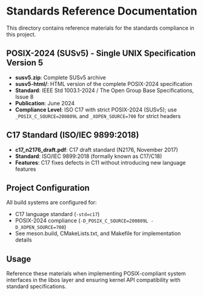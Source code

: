 # Standards Reference Documentation

This directory contains reference materials for the standards compliance in this project.

## POSIX-2024 (SUSv5) - Single UNIX Specification Version 5

- **susv5.zip**: Complete SUSv5 archive
- **susv5-html/**: HTML version of the complete POSIX-2024 specification
- **Standard**: IEEE Std 1003.1-2024 / The Open Group Base Specifications, Issue 8
- **Publication**: June 2024
- **Compliance Level**: ISO C17 with strict POSIX-2024 (SUSv5); use `_POSIX_C_SOURCE=200809L` and `_XOPEN_SOURCE=700` for strict headers

## C17 Standard (ISO/IEC 9899:2018)

- **c17_n2176_draft.pdf**: C17 draft standard (N2176, November 2017)
- **Standard**: ISO/IEC 9899:2018 (formally known as C17/C18)
- **Features**: C17 fixes defects in C11 without introducing new language features

## Project Configuration

All build systems are configured for:
- C17 language standard (`-std=c17`)
- POSIX-2024 compliance (`-D_POSIX_C_SOURCE=200809L -D_XOPEN_SOURCE=700`)
- See meson.build, CMakeLists.txt, and Makefile for implementation details

## Usage

Reference these materials when implementing POSIX-compliant system interfaces in the libos layer and ensuring kernel API compatibility with standard specifications.
